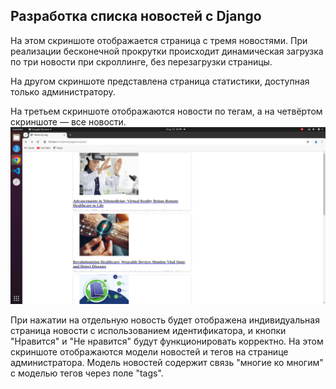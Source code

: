 ## Разработка списка новостей с Django

На этом скриншоте отображается страница с тремя новостями. При реализации бесконечной прокрутки происходит динамическая загрузка по три новости при скроллинге, без перезагрузки страницы.


 На другом скриншоте представлена страница статистики, доступная только администратору.

 На третьем скриншоте отображаются новости по тегам, а на четвёртом скриншоте — все новости. 
![Screenshot from 2024-05-12 22-49-00](Screenshot%20from%202024-05-12%2022-49-00.png)

При нажатии на отдельную новость будет отображена индивидуальная страница новости с использованием идентификатора, и кнопки "Нравится" и "Не нравится" будут функционировать корректно. 
На этом скриншоте отображаются модели новостей и тегов на странице администратора. Модель новостей содержит связь "многие ко многим" с моделью тегов через поле "tags".
